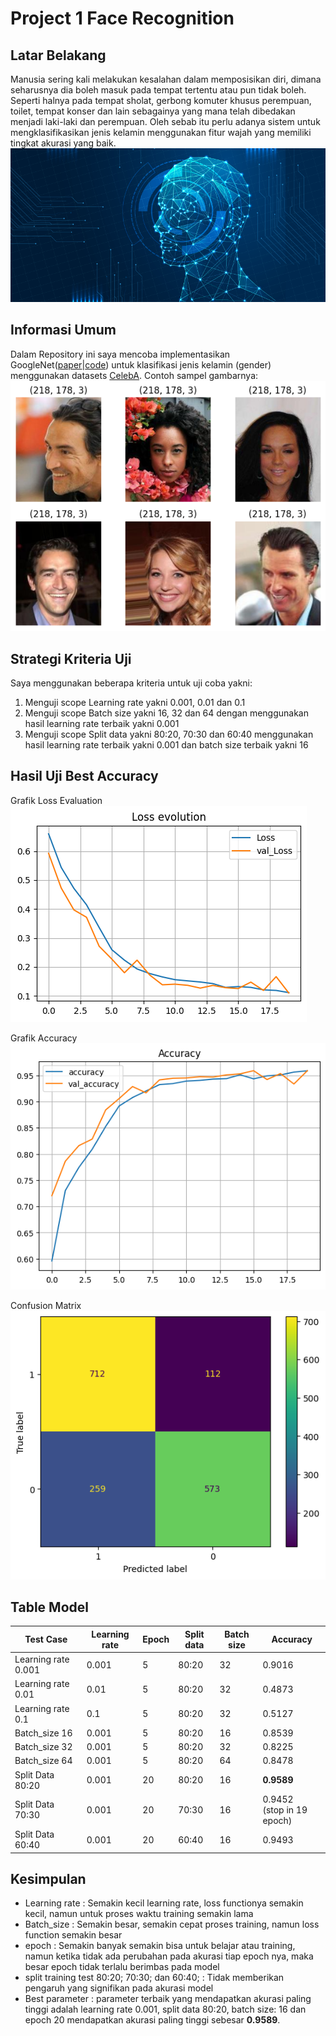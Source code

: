 # Project 1 Face Recognition

## Latar Belakang
Manusia sering kali melakukan kesalahan dalam memposisikan diri, dimana seharusnya dia boleh masuk pada tempat tertentu atau pun tidak boleh. Seperti halnya pada tempat sholat, gerbong komuter khusus perempuan, toilet, tempat konser dan lain sebagainya yang mana telah dibedakan menjadi laki-laki dan perempuan. Oleh sebab itu perlu adanya sistem untuk mengklasifikasikan jenis kelamin menggunakan fitur wajah yang memiliki tingkat akurasi yang baik.<br/>
![](./face-recognition.png)

## Informasi Umum
Dalam Repository ini saya mencoba implementasikan GoogleNet([paper](https://arxiv.org/abs/1409.4842v1)|[code](https://github.com/pytorch/vision/blob/6db1569c89094cf23f3bc41f79275c45e9fcb3f3/torchvision/models/googlenet.py#L62)) untuk klasifikasi jenis kelamin (gender) menggunakan datasets [CelebA](https://drive.google.com/drive/folders/1Pv4ItGpDrLQG833nZioU_7PUqrRGjIeY?usp=sharing).
Contoh sampel gambarnya:<br/>
![](./face-celeb-sample.png)


## Strategi Kriteria Uji
Saya menggunakan beberapa kriteria untuk uji coba yakni:
1. Menguji scope Learning rate yakni 0.001, 0.01 dan 0.1
2. Menguji scope Batch size yakni 16, 32 dan 64 dengan menggunakan hasil learning rate terbaik yakni 0.001
3. Menguji scope  Split data yakni 80:20, 70:30 dan 60:40 menggunakan hasil learning rate terbaik yakni 0.001 dan batch size terbaik yakni 16

## Hasil Uji Best Accuracy
Grafik Loss Evaluation<br/>
![](./loss-evaluation.png)

Grafik Accuracy<br/>
![](./accuracy.png)

Confusion Matrix<br/>
![](./confusion-matrix.png)

## Table Model
| Test Case | Learning rate | Epoch | Split data | Batch size | Accuracy |
| --- | --- | --- | --- | --- | --- |
| Learning rate 0.001 | 0.001 | 5 | 80:20 | 32 | 0.9016 |
| Learning rate 0.01 | 0.01 | 5 | 80:20 | 32 | 0.4873 |
| Learning rate 0.1 | 0.1 | 5 | 80:20 | 32 | 0.5127 |
| Batch_size 16 | 0.001 | 5 | 80:20 | 16 | 0.8539 |
| Batch_size 32 | 0.001 | 5 | 80:20 | 32 | 0.8225 |
| Batch_size 64 | 0.001 | 5 | 80:20 | 64 | 0.8478 |
| Split Data 80:20 | 0.001 | 20 | 80:20 | 16 | **0.9589** |
| Split Data 70:30 | 0.001 | 20 | 70:30 | 16 | 0.9452 <br/>(stop in 19 epoch) |
| Split Data 60:40 | 0.001 | 20 | 60:40 | 16 | 0.9493 |



## Kesimpulan
- Learning rate : Semakin kecil learning rate, loss functionya semakin kecil, namun untuk proses waktu training semakin lama
- Batch_size : Semakin besar, semakin cepat proses training, namun loss function semakin besar
- epoch : Semakin banyak semakin bisa untuk belajar atau training, namun ketika tidak ada perubahan pada akurasi tiap epoch nya, maka besar epoch tidak terlalu berimbas pada model
- split training test 80:20; 70:30; dan 60:40; : Tidak memberikan pengaruh yang signifikan pada akurasi model
- Best parameter : parameter terbaik yang mendapatkan akurasi paling tinggi adalah learning rate 0.001, split data 80:20, batch size: 16 dan epoch 20 mendapatkan akurasi paling tinggi sebesar **0.9589**.
